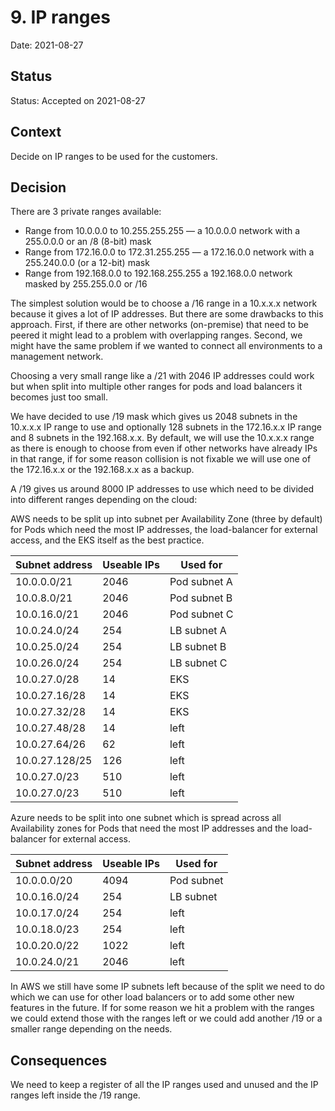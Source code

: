 # 9. IP ranges

Date: 2021-08-27

## Status

Status: Accepted on 2021-08-27

## Context

Decide on IP ranges to be used for the customers.

## Decision

There are 3 private ranges available:

- Range from 10.0.0.0 to 10.255.255.255 — a 10.0.0.0 network with a 255.0.0.0 or an /8 (8-bit) mask
- Range from 172.16.0.0 to 172.31.255.255 — a 172.16.0.0 network with a 255.240.0.0 (or a 12-bit) mask
- Range from 192.168.0.0 to 192.168.255.255 a 192.168.0.0 network masked by 255.255.0.0 or /16

The simplest solution would be to choose a /16 range in a 10.x.x.x network because it gives a lot of IP addresses. But there are some drawbacks to this approach. First, if there are other networks (on-premise) that need to be peered it might lead to a problem with overlapping ranges. Second, we might have the same problem if we wanted to connect all environments to a management network.

Choosing a very small range like a /21 with 2046 IP addresses could work but when split into multiple other ranges for pods and load balancers it becomes just too small.

We have decided to use /19 mask which gives us 2048 subnets in the 10.x.x.x IP range to use and optionally 128 subnets in the 172.16.x.x IP range and 8 subnets in the 192.168.x.x. By default, we will use the 10.x.x.x range as there is enough to choose from even if other networks have already IPs in that range, if for some reason collision is not fixable we will use one of the 172.16.x.x or the 192.168.x.x as a backup.

A /19 gives us around 8000 IP addresses to use which need to be divided into different ranges depending on the cloud:

AWS needs to be split up into subnet per Availability Zone (three by default) for Pods which need the most IP addresses, the load-balancer for external access, and the EKS itself as the best practice.

| Subnet address | Useable IPs | Used for     |
| -------------- | ----------- | ------------ |
| 10.0.0.0/21    | 2046        | Pod subnet A |
| 10.0.8.0/21    | 2046        | Pod subnet B |
| 10.0.16.0/21   | 2046        | Pod subnet C |
| 10.0.24.0/24   | 254         | LB subnet A  |
| 10.0.25.0/24   | 254         | LB subnet B  |
| 10.0.26.0/24   | 254         | LB subnet C  |
| 10.0.27.0/28   | 14          | EKS          |
| 10.0.27.16/28  | 14          | EKS          |
| 10.0.27.32/28  | 14          | EKS          |
| 10.0.27.48/28  | 14          | left         |
| 10.0.27.64/26  | 62          | left         |
| 10.0.27.128/25 | 126         | left         |
| 10.0.27.0/23   | 510         | left         |
| 10.0.27.0/23   | 510         | left         |

Azure needs to be split into one subnet which is spread across all Availability zones for Pods that need the most IP addresses and the load-balancer for external access.

| Subnet address | Useable IPs | Used for   |
| -------------- | ----------- | ---------- |
| 10.0.0.0/20    | 4094        | Pod subnet |
| 10.0.16.0/24   | 254         | LB subnet  |
| 10.0.17.0/24   | 254         | left       |
| 10.0.18.0/23   | 254         | left       |
| 10.0.20.0/22   | 1022        | left       |
| 10.0.24.0/21   | 2046        | left       |

In AWS we still have some IP subnets left because of the split we need to do which we can use for other load balancers or to add some other new features in the future. If for some reason we hit a problem with the ranges we could extend those with the ranges left or we could add another /19 or a smaller range depending on the needs.

## Consequences

We need to keep a register of all the IP ranges used and unused and the IP ranges left inside the /19 range.
